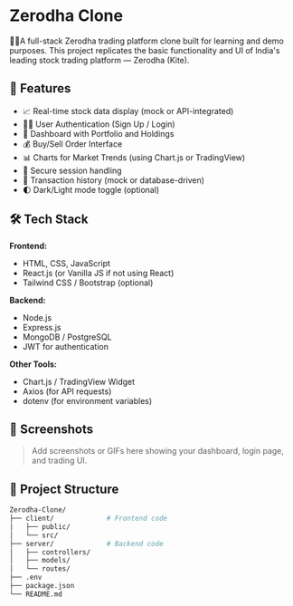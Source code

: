 # Zerodha Clone

👾👾A full-stack Zerodha trading platform clone built for learning and demo purposes. This project replicates the basic functionality and UI of India's leading stock trading platform — Zerodha (Kite).

## 🚀 Features

- 📈 Real-time stock data display (mock or API-integrated)
- 🧑‍💼 User Authentication (Sign Up / Login)
- 💼 Dashboard with Portfolio and Holdings
- 💰 Buy/Sell Order Interface
- 📊 Charts for Market Trends (using Chart.js or TradingView)
- 🔐 Secure session handling
- 🧾 Transaction history (mock or database-driven)
- 🌓 Dark/Light mode toggle (optional)

## 🛠️ Tech Stack

**Frontend:**
- HTML, CSS, JavaScript
- React.js (or Vanilla JS if not using React)
- Tailwind CSS / Bootstrap (optional)

**Backend:**
- Node.js
- Express.js
- MongoDB / PostgreSQL
- JWT for authentication

**Other Tools:**
- Chart.js / TradingView Widget
- Axios (for API requests)
- dotenv (for environment variables)

## 📸 Screenshots

> Add screenshots or GIFs here showing your dashboard, login page, and trading UI.

## 📂 Project Structure

```bash
Zerodha-Clone/
├── client/             # Frontend code
│   ├── public/
│   └── src/
├── server/             # Backend code
│   ├── controllers/
│   ├── models/
│   └── routes/
├── .env
├── package.json
└── README.md
